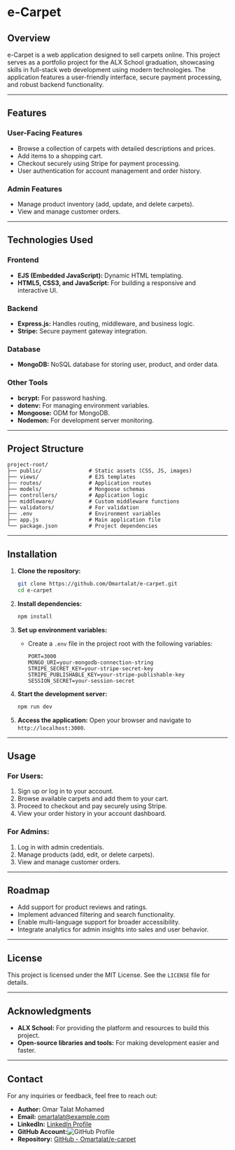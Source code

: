 # e-Carpet

## Overview

e-Carpet is a web application designed to sell carpets online. This project serves as a portfolio project for the ALX School graduation, showcasing skills in full-stack web development using modern technologies. The application features a user-friendly interface, secure payment processing, and robust backend functionality.

---

## Features

### **User-Facing Features**
- Browse a collection of carpets with detailed descriptions and prices.
- Add items to a shopping cart.
- Checkout securely using Stripe for payment processing.
- User authentication for account management and order history.

### **Admin Features**
- Manage product inventory (add, update, and delete carpets).
- View and manage customer orders.

---

## Technologies Used

### **Frontend**
- **EJS (Embedded JavaScript):** Dynamic HTML templating.
- **HTML5, CSS3, and JavaScript:** For building a responsive and interactive UI.

### **Backend**
- **Express.js:** Handles routing, middleware, and business logic.
- **Stripe:** Secure payment gateway integration.

### **Database**
- **MongoDB:** NoSQL database for storing user, product, and order data.

### **Other Tools**
- **bcrypt:** For password hashing.
- **dotenv:** For managing environment variables.
- **Mongoose:** ODM for MongoDB.
- **Nodemon:** For development server monitoring.

---

## Project Structure

```
project-root/
├── public/               # Static assets (CSS, JS, images)
├── views/                # EJS templates
├── routes/               # Application routes
├── models/               # Mongoose schemas
├── controllers/          # Application logic
├── middleware/           # Custom middleware functions
├── validators/           # For validation
├── .env                  # Environment variables
├── app.js                # Main application file
└── package.json          # Project dependencies
```

---

## Installation

1. **Clone the repository:**
   ```bash
   git clone https://github.com/Omartalat/e-carpet.git
   cd e-carpet
   ```

2. **Install dependencies:**
   ```bash
   npm install
   ```

3. **Set up environment variables:**
   - Create a `.env` file in the project root with the following variables:
     ```env
     PORT=3000
     MONGO_URI=your-mongodb-connection-string
     STRIPE_SECRET_KEY=your-stripe-secret-key
     STRIPE_PUBLISHABLE_KEY=your-stripe-publishable-key
     SESSION_SECRET=your-session-secret
     ```

4. **Start the development server:**
   ```bash
   npm run dev
   ```

5. **Access the application:**
   Open your browser and navigate to `http://localhost:3000`.

---

## Usage

### **For Users:**
1. Sign up or log in to your account.
2. Browse available carpets and add them to your cart.
3. Proceed to checkout and pay securely using Stripe.
4. View your order history in your account dashboard.

### **For Admins:**
1. Log in with admin credentials.
2. Manage products (add, edit, or delete carpets).
3. View and manage customer orders.

---

## Roadmap

- Add support for product reviews and ratings.
- Implement advanced filtering and search functionality.
- Enable multi-language support for broader accessibility.
- Integrate analytics for admin insights into sales and user behavior.

---

## License
This project is licensed under the MIT License. See the `LICENSE` file for details.

---

## Acknowledgments
- **ALX School:** For providing the platform and resources to build this project.
- **Open-source libraries and tools:** For making development easier and faster.

---

## Contact
For any inquiries or feedback, feel free to reach out:
- **Author:** Omar Talat Mohamed
- **Email:** omartalat@example.com
- **LinkedIn:** [LinkedIn Profile](https://linkedin.com/in/dr-omartalat)
- **GitHub Account:**![GitHub Profile](https://github.com/Omartalat/)
- **Repository:** [GitHub - Omartalat/e-carpet](https://github.com/Omartalat/e-carpet)

